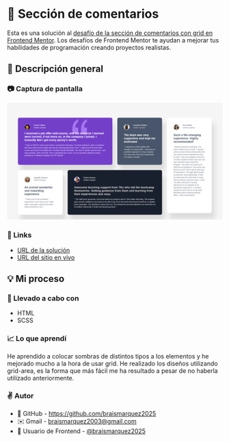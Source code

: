 # 📰 Sección de comentarios

Esta es una solución al [desafío de la sección de comentarios con grid en Frontend Mentor](https://www.frontendmentor.io/challenges/testimonials-grid-section-Nnw6J7Un7). Los desafíos de Frontend Mentor te ayudan a mejorar tus habilidades de programación creando proyectos realistas.

## 🔎 Descripción general

### 📷 Captura de pantalla
![](./images/Frontend-Mentor-Challenge-Name-Here--04-21-2025_01_24_PM.png)


### 🔗 Links
- [URL de la solución](https://www.frontendmentor.io/solutions/layout-pagina-de-opiniones-Xhv6kkuTG0)
- [URL del sitio en vivo](https://braismarquez2025.github.io/testimonials-grid-section-main/)


## 💡 Mi proceso

### 🔧 Llevado a cabo con

- HTML
- SCSS


### 📈 Lo que aprendí
He aprendido a colocar sombras de distintos tipos a los elementos y he mejorado mucho a la hora de usar grid. He realizado los diseños utilizando grid-area, es la forma que más fácil me ha resultado a pesar de no haberla utilizado anteriormente.

### ✌️ Autor 
- 💼 GitHub - https://github.com/braismarquez2025
- ✉️ Gmail - braismarquez2003@gmail.com
- 👤 Usuario de Frontend - [@braismarquez2025](https://www.frontendmentor.io/profile/braismarquez2025)



